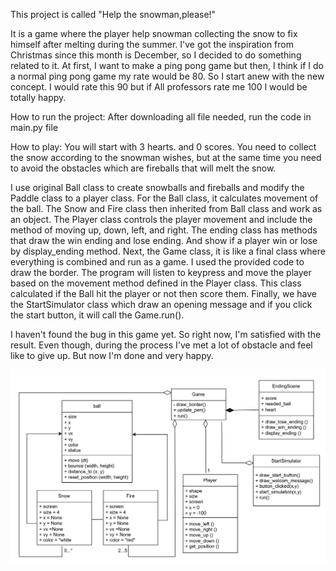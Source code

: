 This project is called "Help the snowman,please!"

It is a game where the player help snowman collecting the snow  to fix himself after melting during the summer. 
I've got the inspiration from Christmas since this month is December, so I decided to do something related to it.
At first, I want to make a ping pong game but then, I think if I do a normal ping pong game
my rate would be 80. So I start anew with the new concept. I would rate this 90 but if All professors rate me 100 
I would be totally happy. 

How to run the project: After downloading all file needed, run the code in main.py file

How to play: You will start with 3 hearts. and 0 scores. You need to collect the snow according to
the snowman wishes, but at the same time you need to avoid the obstacles which are fireballs that will melt the snow.


I use original Ball class to create snowballs and fireballs and modify the Paddle class to a player class.
For the Ball class, it calculates movement of the ball. The Snow and Fire class then inherited from Ball class
and work as an object. The Player class controls the player movement and include the method of 
moving up, down, left, and right. The ending class has methods that draw the win ending and lose ending.
And show if a player win or lose by display_ending method. Next, the Game class, it is like a final class where
everything is combined and run as a game. I used the provided code to draw the border. The program will listen to
keypress and move the player based on the movement method defined in the Player class.
This class calculated if the Ball hit the player or not then score them.
Finally, we have the StartSimulator class which draw an opening message and if you click the start button, it will
call the Game.run().

I haven't found the bug in this game yet. So right now, I'm satisfied with the result. Even though, during the process
I've met a lot of obstacle and feel like to give up. But now I'm done and very happy.

![UML class diagram](project_diagram.drawio.jpg)